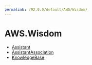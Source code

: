 ```yaml
---
permalink: /92.0.0/default/AWS/Wisdom/
---
```


# AWS.Wisdom



* [Assistant](Assistant.md)
* [AssistantAssociation](AssistantAssociation.md)
* [KnowledgeBase](KnowledgeBase.md)